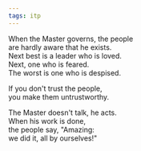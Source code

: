 ```yaml
---
tags: itp
---
```

When the Master governs, the people  
are hardly aware that he exists.  
Next best is a leader who is loved.  
Next, one who is feared.  
The worst is one who is despised.  
  
If you don't trust the people,  
you make them untrustworthy.  
  
The Master doesn't talk, he acts.  
When his work is done,  
the people say, "Amazing:  
we did it, all by ourselves!"
